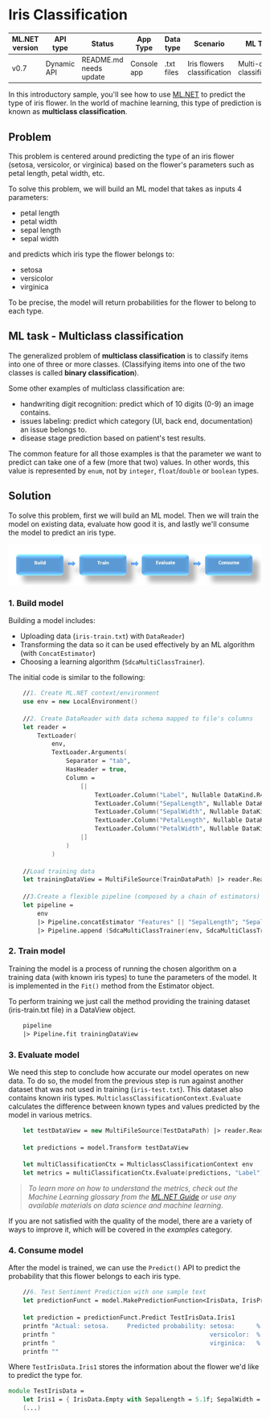 # Iris Classification

| ML.NET version | API type          | Status                        | App Type    | Data type | Scenario            | ML Task                   | Algorithms                  |
|----------------|-------------------|-------------------------------|-------------|-----------|---------------------|---------------------------|-----------------------------|
| v0.7           | Dynamic API | README.md needs update | Console app | .txt files | Iris flowers classification | Multi-class classification | Sdca Multi-class |

In this introductory sample, you'll see how to use [ML.NET](https://www.microsoft.com/net/learn/apps/machine-learning-and-ai/ml-dotnet) to predict the type of iris flower. In the world of machine learning, this type of prediction is known as **multiclass classification**.

## Problem
This problem is centered around predicting the type of an iris flower (setosa, versicolor, or virginica) based on the flower's parameters such as petal length, petal width, etc.

To solve this problem, we will build an ML model that takes as inputs 4 parameters: 
* petal length
* petal width
* sepal length
* sepal width

and predicts which iris type the flower belongs to:
* setosa
* versicolor
* virginica

To be precise, the model will return probabilities for the flower to belong to each type.

## ML task - Multiclass classification
The generalized problem of **multiclass classification** is to classify items into one of three or more classes. (Classifying items into one of the two classes is called **binary classification**).

Some other examples of multiclass classification are:
* handwriting digit recognition: predict which of 10 digits (0-9) an image contains.
* issues labeling: predict which category (UI, back end, documentation) an issue belongs to.
* disease stage prediction based on patient's test results.

The common feature for all those examples is that the parameter we want to predict can take one of a few (more that two) values. In other words, this value is represented by `enum`, not by `integer`, `float`/`double` or `boolean` types.

## Solution
To solve this problem, first we will build an ML model. Then we will train the model on existing data, evaluate how good it is, and lastly we'll consume the model to predict an iris type.

![Build -> Train -> Evaluate -> Consume](../shared_content/modelpipeline.png)

### 1. Build model

Building a model includes: 
* Uploading data (`iris-train.txt`) with `DataReader`)
* Transforming the data so it can be used effectively by an ML algorithm (with `ConcatEstimator`)
* Choosing a learning algorithm (`SdcaMultiClassTrainer`). 


The initial code is similar to the following:
```fsharp
    //1. Create ML.NET context/environment
    use env = new LocalEnvironment()

    //2. Create DataReader with data schema mapped to file's columns
    let reader = 
        TextLoader(
            env, 
            TextLoader.Arguments(
                Separator = "tab", 
                HasHeader = true, 
                Column = 
                    [|
                        TextLoader.Column("Label", Nullable DataKind.R4, 0)
                        TextLoader.Column("SepalLength", Nullable DataKind.R4, 1)
                        TextLoader.Column("SepalWidth", Nullable DataKind.R4, 2)
                        TextLoader.Column("PetalLength", Nullable DataKind.R4, 3)
                        TextLoader.Column("PetalWidth", Nullable DataKind.R4, 4)
                    |]
                )
            )

    //Load training data
    let trainingDataView = MultiFileSource(TrainDataPath) |> reader.Read

    //3.Create a flexible pipeline (composed by a chain of estimators) for creating/traing the model.
    let pipeline = 
        env
        |> Pipeline.concatEstimator "Features" [| "SepalLength"; "SepalWidth"; "PetalLength"; "PetalWidth" |]
        |> Pipeline.append (SdcaMultiClassTrainer(env, SdcaMultiClassTrainer.Arguments(), "Features", "Label"))
```
### 2. Train model
Training the model is a process of running the chosen algorithm on a training data (with known iris types) to tune the parameters of the model. It is implemented in the `Fit()` method from the Estimator object. 

To perform training we just call the method providing the training dataset (iris-train.txt file) in a DataView object.
```fsharp
	pipeline
	|> Pipeline.fit trainingDataView
```
### 3. Evaluate model
We need this step to conclude how accurate our model operates on new data. To do so, the model from the previous step is run against another dataset that was not used in training (`iris-test.txt`). This dataset also contains known iris types. `MulticlassClassificationContext.Evaluate` calculates the difference between known types and values predicted by the model in various metrics.
```fsharp
    let testDataView = new MultiFileSource(TestDataPath) |> reader.Read

    let predictions = model.Transform testDataView

    let multiClassificationCtx = MulticlassClassificationContext env
    let metrics = multiClassificationCtx.Evaluate(predictions, "Label")
```
>*To learn more on how to understand the metrics, check out the Machine Learning glossary from the [ML.NET Guide](https://docs.microsoft.com/en-us/dotnet/machine-learning/) or use any available materials on data science and machine learning*.

If you are not satisfied with the quality of the model, there are a variety of ways to improve it, which will be covered in the *examples* category.
### 4. Consume model
After the model is trained, we can use the `Predict()` API to predict the probability that this flower belongs to each iris type. 

```fsharp
    //6. Test Sentiment Prediction with one sample text 
    let predictionFunct = model.MakePredictionFunction<IrisData, IrisPrediction> env

    let prediction = predictionFunct.Predict TestIrisData.Iris1
    printfn "Actual: setosa.     Predicted probability: setosa:      %.4f"prediction.Score.[0]
    printfn "                                           versicolor:  %.4f"prediction.Score.[1]
    printfn "                                           virginica:   %.4f"prediction.Score.[2]
    printfn ""

```
Where `TestIrisData.Iris1` stores the information about the flower we'd like to predict the type for.
```fsharp
module TestIrisData =
    let Iris1 = { IrisData.Empty with SepalLength = 5.1f; SepalWidth = 3.3f; PetalLength = 1.6f; PetalWidth= 0.2f}
    (...)
```
